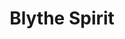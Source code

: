 ---
title: Blythe Spirit
year: 1945
opening_date: 1945-10-19
closing_date: 1945-10-26
layout: productions
featured_image: 
image_caption:
image_credit:
playbill: 
category: 
Theatre: Theatre Jacksonville
Venue: Little Theatre
cast:
  Charles: E.S. Beauchamp-Nobbs
  Doctor Bradman: Richard Catherwood
  Edith: Alice McBride
  Elvira: Irma Baker
  Madame Arcati: Elizabeth Reed
  Mrs. Bradman: Carrleen Wells
  Ruth: Mildred Cooper
crew:
  Assistant Stage Manager: Dorothy Greenlaw
  Box Office:
    - A.V. Lopez
    - Brilla Snead
    - Elizabeth Hulett
    - Raymond C. Winstead
  Building and Painting Crew:
    - Ann Hirth
    - Annabelle Anderson
    - Bradley Geiger
    - Bryant Simms
    - Carol Corbett
    - Edythe Guernsey
    - Gwen Overley
    - Hinkley Greenlaw
    - Irma Jean Manning
    - Josephine Howard
    - Lloyd Henson
    - Louise Tennent
  Curtain:
    - Albert Hedison
    - Charles R. Hess
  Director: L. Bramer Carlson
  Flowers: Mrs. J.W. Rembert
  Make-up: Elmo Lehman
  Music:
    - Harry Phillip Edwards
    - Seth Teasdale
  Photographs: Robert F. Marsh
  Properties:
    - Dena Barrs Wood
    - Edythe Guernsey
    - Ethel Winstead
    - Helen Kriebs
    - Jewett Ashley
    - Lois Davidson
    - Mildred Roth
    - Sarah McRae
    - Shirley Chardkoff
  Publicity:
    - Heidi Meyer
    - Hilda White
  Stage Manager: Margaret Reaves
  Set Design: Duke LeBrun
  Switchboard: Edward C. Smith
  Wardrobe:
    - Dorothy Duggan
    - Edith Garrison
    - Kathryn Smith
    - Louise Tennent
    - Roberta Cameron
    - Zan Platte
orchestra:
external_links:
---